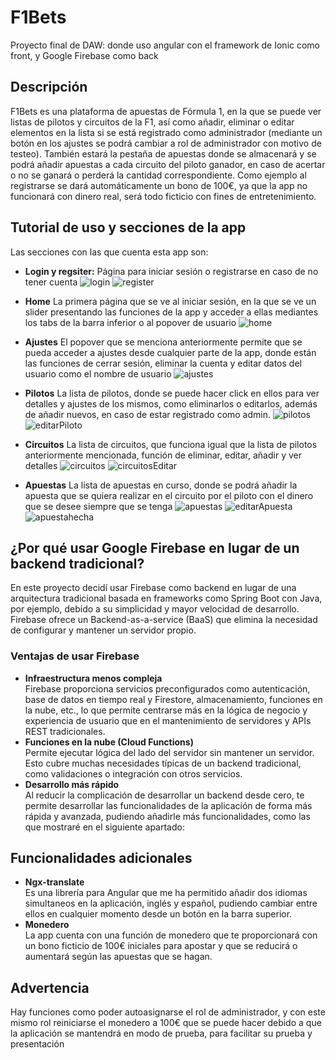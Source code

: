 # F1Bets
Proyecto final de DAW: donde uso angular con el framework de Ionic como front, y Google Firebase como back

## Descripción
  F1Bets es una plataforma de apuestas de Fórmula 1, en la que se puede ver listas de pilotos y circuitos de la F1, así como añadir, eliminar o editar elementos en la lista si se está registrado como administrador (mediante un botón en los ajustes se podrá cambiar a rol de administrador con motivo de testeo). También estará la pestaña de apuestas donde se almacenará y se podrá añadir apuestas a cada circuito del piloto ganador, en caso de acertar o no se ganará o perderá la cantidad correspondiente. Como ejemplo al registrarse se dará automáticamente un bono de 100€, ya que la app no funcionará con dinero real, será todo ficticio con fines de entretenimiento.

## Tutorial de uso y secciones de la app
  Las secciones con las que cuenta esta app son:

  - **Login y regsiter:**
  Página para iniciar sesión o registrarse en caso de no tener cuenta
  ![login](https://github.com/user-attachments/assets/101e3a6c-f555-422c-95eb-ed43c9bb73ad)
  ![register](https://github.com/user-attachments/assets/09bf0fee-d755-4386-b618-576302fca767)

  - **Home**
    La primera página que se ve al iniciar sesión, en la que se ve un slider presentando las funciones de la app y acceder a ellas mediantes los tabs de la barra inferior o al popover de usuario
  ![home](https://github.com/user-attachments/assets/a1525f17-9ea2-4852-a8a1-4571e314b3c2)

  - **Ajustes**
    El popover que se menciona anteriormente permite que se pueda acceder a ajustes desde cualquier parte de la app, donde están las funciones de cerrar sesión, eliminar la cuenta y editar datos del usuario como el nombre de usuario
    ![ajustes](https://github.com/user-attachments/assets/aa7f615a-1412-4808-9aad-96343bb7d927)


  - **Pilotos**
    La lista de pilotos, donde se puede hacer click en ellos para ver detalles y ajustes de los mismos, como eliminarlos o editarlos, además de añadir nuevos, en caso de estar registrado como admin.
  ![pilotos](https://github.com/user-attachments/assets/787332ca-1c0b-4624-ba90-afb328a42d1d)
  ![editarPiloto](https://github.com/user-attachments/assets/2f9c8cbc-1371-41d6-a64e-a8c1cc537856)

  - **Circuitos**
    La lista de circuitos, que funciona igual que la lista de pilotos anteriormente mencionada, función de eliminar, editar, añadir y ver detalles
![circuitos](https://github.com/user-attachments/assets/6fabf599-0119-488c-8c47-dc8a2befdee3)
![circuitosEditar](https://github.com/user-attachments/assets/c51c33c6-e49b-423a-9d55-67ad1ba91aec)

  - **Apuestas**
    La lista de apuestas en curso, donde se podrá añadir la apuesta que se quiera realizar en el circuito por el piloto con el dinero que se desee siempre que se tenga
  ![apuestas](https://github.com/user-attachments/assets/26a8b93e-3af7-4f3e-a711-9c944b47eb8e)
  ![editarApuesta](https://github.com/user-attachments/assets/b74b9d1b-1af3-431d-a89f-6228120dc6d1)
  ![apuestahecha](https://github.com/user-attachments/assets/56e8afba-b0e4-4fbc-a369-d1aea0345fc6)



## ¿Por qué usar Google Firebase en lugar de un backend tradicional?
  En este proyecto decidí usar Firebase como backend en lugar de una arquitectura tradicional basada en frameworks como Spring Boot con Java, por ejemplo, debido a su simplicidad y mayor velocidad de desarrollo. Firebase ofrece un Backend-as-a-service (BaaS) que elimina la necesidad de configurar y mantener un servidor propio.

### Ventajas de usar Firebase
  - **Infraestructura menos compleja**<br>
     Firebase proporciona servicios preconfigurados como autenticación, base de datos en tiempo real y Firestore, almacenamiento, funciones en la nube, etc., lo que permite centrarse más en la lógica de negocio y experiencia de usuario que en el mantenimiento de servidores y APIs REST tradicionales.
  - **Funciones en la nube (Cloud Functions)**<br>
     Permite ejecutar lógica del lado del servidor sin mantener un servidor. Esto cubre muchas necesidades típicas de un backend tradicional, como validaciones o integración con otros servicios.
  - **Desarrollo más rápido**<br>
    Al reducir la complicación de desarrollar un backend desde cero, te permite desarrollar las funcionalidades de la aplicación de forma más rápida y avanzada, pudiendo añadirle más funcionalidades, como las que mostraré en el siguiente apartado:

## Funcionalidades adicionales
  - **Ngx-translate**<br>
    Es una librería para Angular que me ha permitido añadir dos idiomas simultaneos en la aplicación, inglés y español, pudiendo cambiar entre ellos en cualquier momento desde un botón en la barra superior.
  - **Monedero**<br>
    La app cuenta con una función de monedero que te proporcionará con un bono ficticio de 100€ iniciales para apostar y que se reducirá o aumentará según las apuestas que se hagan.

## Advertencia
  Hay funciones como poder autoasignarse el rol de administrador, y con este mismo rol reiniciarse el monedero a 100€ que se puede hacer debido a que la aplicación se mantendrá en modo de prueba, para facilitar su prueba y presentación
